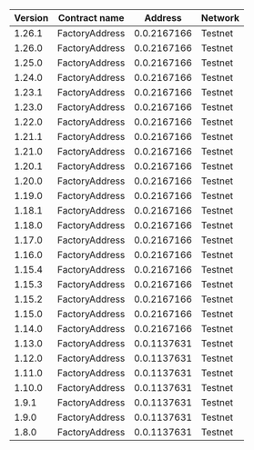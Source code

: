 | Version | Contract name  | Address     | Network |
|---------| -------------- | ----------- | ------- |
| 1.26.1  | FactoryAddress | 0.0.2167166 | Testnet |
| 1.26.0  | FactoryAddress | 0.0.2167166 | Testnet |
| 1.25.0  | FactoryAddress | 0.0.2167166 | Testnet |
| 1.24.0  | FactoryAddress | 0.0.2167166 | Testnet |
| 1.23.1  | FactoryAddress | 0.0.2167166 | Testnet |
| 1.23.0  | FactoryAddress | 0.0.2167166 | Testnet |
| 1.22.0  | FactoryAddress | 0.0.2167166 | Testnet |
| 1.21.1  | FactoryAddress | 0.0.2167166 | Testnet |
| 1.21.0  | FactoryAddress | 0.0.2167166 | Testnet |
| 1.20.1  | FactoryAddress | 0.0.2167166 | Testnet |
| 1.20.0  | FactoryAddress | 0.0.2167166 | Testnet |
| 1.19.0  | FactoryAddress | 0.0.2167166 | Testnet |
| 1.18.1  | FactoryAddress | 0.0.2167166 | Testnet |
| 1.18.0  | FactoryAddress | 0.0.2167166 | Testnet |
| 1.17.0  | FactoryAddress | 0.0.2167166 | Testnet |
| 1.16.0  | FactoryAddress | 0.0.2167166 | Testnet |
| 1.15.4  | FactoryAddress | 0.0.2167166 | Testnet |
| 1.15.3  | FactoryAddress | 0.0.2167166 | Testnet |
| 1.15.2  | FactoryAddress | 0.0.2167166 | Testnet |
| 1.15.0  | FactoryAddress | 0.0.2167166 | Testnet |
| 1.14.0  | FactoryAddress | 0.0.2167166 | Testnet |
| 1.13.0  | FactoryAddress | 0.0.1137631 | Testnet |
| 1.12.0  | FactoryAddress | 0.0.1137631 | Testnet |
| 1.11.0  | FactoryAddress | 0.0.1137631 | Testnet |
| 1.10.0  | FactoryAddress | 0.0.1137631 | Testnet |
| 1.9.1   | FactoryAddress | 0.0.1137631 | Testnet |
| 1.9.0   | FactoryAddress | 0.0.1137631 | Testnet |
| 1.8.0   | FactoryAddress | 0.0.1137631 | Testnet |
